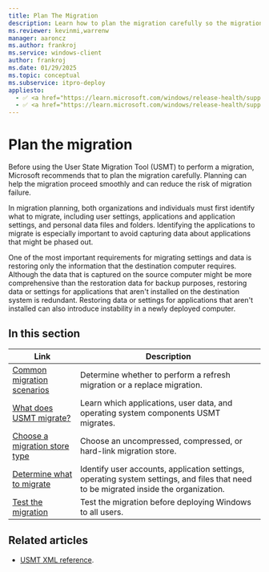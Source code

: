 ```yaml
---
title: Plan The Migration
description: Learn how to plan the migration carefully so the migration can proceed smoothly and so that the risk of migration failure is reduced.
ms.reviewer: kevinmi,warrenw
manager: aaroncz
ms.author: frankroj
ms.service: windows-client
author: frankroj
ms.date: 01/29/2025
ms.topic: conceptual
ms.subservice: itpro-deploy
appliesto:
  - ✅ <a href="https://learn.microsoft.com/windows/release-health/supported-versions-windows-client" target="_blank">Windows 11</a>
  - ✅ <a href="https://learn.microsoft.com/windows/release-health/supported-versions-windows-client" target="_blank">Windows 10</a>
---
```


# Plan the migration

Before using the User State Migration Tool (USMT) to perform a migration, Microsoft recommends that to plan the migration carefully. Planning can help the migration proceed smoothly and can reduce the risk of migration failure.

In migration planning, both organizations and individuals must first identify what to migrate, including user settings, applications and application settings, and personal data files and folders. Identifying the applications to migrate is especially important to avoid capturing data about applications that might be phased out.

One of the most important requirements for migrating settings and data is restoring only the information that the destination computer requires. Although the data that is captured on the source computer might be more comprehensive than the restoration data for backup purposes, restoring data or settings for applications that aren't installed on the destination system is redundant. Restoring data or settings for applications that aren't installed can also introduce instability in a newly deployed computer.

## In this section

| Link | Description |
|--- |--- |
|[Common migration scenarios](usmt-common-migration-scenarios.md)|Determine whether to perform a refresh migration or a replace migration.|
|[What does USMT migrate?](usmt-what-does-usmt-migrate.md)|Learn which applications, user data, and operating system components USMT migrates.|
|[Choose a migration store type](usmt-choose-migration-store-type.md)|Choose an uncompressed, compressed, or hard-link migration store.|
|[Determine what to migrate](usmt-determine-what-to-migrate.md)|Identify user accounts, application settings, operating system settings, and files that need to be migrated inside the organization.|
|[Test the migration](usmt-test-your-migration.md)|Test the migration before deploying Windows to all users.|

## Related articles

- [USMT XML reference](usmt-xml-reference.md).
